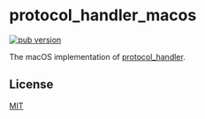 # protocol_handler_macos

[![pub version][pub-image]][pub-url]

[pub-image]: https://img.shields.io/pub/v/protocol_handler_macos.svg
[pub-url]: https://pub.dev/packages/protocol_handler_macos

The macOS implementation of [protocol_handler](https://pub.dev/packages/protocol_handler).

## License

[MIT](./LICENSE)
